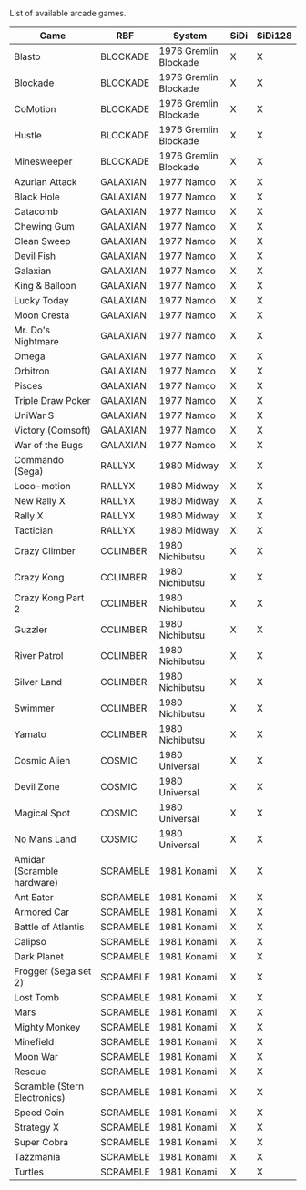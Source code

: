 List of available arcade games.


|    Game              | RBF | System | SiDi | SiDi128 |
| -------------------- | --- | ------ | ---- | ------- |
|    Blasto   |BLOCKADE|1976 Gremlin Blockade|X|X|
|Blockade|BLOCKADE|1976 Gremlin Blockade|X|X|
|CoMotion|BLOCKADE|1976 Gremlin Blockade|X|X|
|Hustle|BLOCKADE|1976 Gremlin Blockade|X|X|
|Minesweeper|BLOCKADE|1976 Gremlin Blockade|X|X|
|Azurian Attack|GALAXIAN|1977 Namco|X|X|
|Black Hole|GALAXIAN|1977 Namco|X|X|
|Catacomb|GALAXIAN|1977 Namco|X|X|
|Chewing Gum|GALAXIAN|1977 Namco|X|X|
|Clean Sweep|GALAXIAN|1977 Namco|X|X|
|Devil Fish|GALAXIAN|1977 Namco|X|X|
|Galaxian|GALAXIAN|1977 Namco|X|X|
|King & Balloon|GALAXIAN|1977 Namco|X|X|
|Lucky Today|GALAXIAN|1977 Namco|X|X|
|Moon Cresta|GALAXIAN|1977 Namco|X|X|
|Mr. Do's Nightmare|GALAXIAN|1977 Namco|X|X|
|Omega|GALAXIAN|1977 Namco|X|X|
|Orbitron|GALAXIAN|1977 Namco|X|X|
|Pisces|GALAXIAN|1977 Namco|X|X|
|Triple Draw Poker|GALAXIAN|1977 Namco|X|X|
|UniWar S|GALAXIAN|1977 Namco|X|X|
|Victory (Comsoft)|GALAXIAN|1977 Namco|X|X|
|War of the Bugs|GALAXIAN|1977 Namco|X|X|
|Commando (Sega)|	RALLYX|	1980 Midway|	X|	X|
|Loco-motion|	RALLYX|	1980 Midway|	X|	X|
|New Rally X|	RALLYX|	1980 Midway|	X|	X|
|Rally X|	RALLYX|	1980 Midway|	X|	X|
|Tactician|	RALLYX|	1980 Midway|	X|	X|
|Crazy Climber|	CCLIMBER|	1980 Nichibutsu|	X|	X|
|Crazy Kong|	CCLIMBER|	1980 Nichibutsu|	X|	X|
|Crazy Kong Part 2|	CCLIMBER|	1980 Nichibutsu|	X|	X|
|Guzzler|	CCLIMBER|	1980 Nichibutsu|	X	|X|
|River Patrol|	CCLIMBER|	1980 Nichibutsu|	X|	X|
|Silver Land|	CCLIMBER|	1980 Nichibutsu|	X	|X|
|Swimmer|	CCLIMBER|	1980 Nichibutsu|	X|	X|
|Yamato|	CCLIMBER|	1980 Nichibutsu|	X|	X|
|Cosmic Alien|	COSMIC|	1980 Universal|	X|	X|
|Devil Zone|	COSMIC|	1980 Universal|	X|	X|
|Magical Spot|	COSMIC|	1980 Universal|	X|	X|
|No Mans Land|	COSMIC|	1980 Universal|	X|	X|
|Amidar (Scramble hardware)|	SCRAMBLE|	1981 Konami|	X|	X|
|Ant Eater|	SCRAMBLE|	1981 Konami|	X|	X|
|Armored Car|	SCRAMBLE|	1981 Konami|	X|	X|
|Battle of Atlantis|	SCRAMBLE|	1981 Konami|	X|	X|
|Calipso|	SCRAMBLE|	1981 Konami|	X|	X|
|Dark Planet|	SCRAMBLE|	1981 Konami|	X|	X|
|Frogger (Sega set 2)|	SCRAMBLE|	1981 Konami|	X|	X|
|Lost Tomb|	SCRAMBLE|	1981 Konami|	X|	X|
|Mars|	SCRAMBLE|	1981 Konami|	X|	X|
|Mighty Monkey|	SCRAMBLE|	1981 Konami|	X|	X|
|Minefield|	SCRAMBLE|	1981 Konami|	X|	X|
|Moon War|	SCRAMBLE|	1981 Konami|	X|	X|
|Rescue|	SCRAMBLE|	1981 Konami|	X|	X|
|Scramble (Stern Electronics)|	SCRAMBLE|	1981 Konami|	X	|X|
|Speed Coin|	SCRAMBLE|	1981 Konami|	X|	X|
|Strategy X|	SCRAMBLE|	1981 Konami|	X|	X|
|Super Cobra|	SCRAMBLE|	1981 Konami|	X|	X|
|Tazzmania|	SCRAMBLE|	1981 Konami|	X	|X|
|Turtles|	SCRAMBLE|	1981 Konami|	X|	X|
